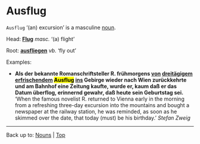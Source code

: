 # Ausflug

`Ausflug` ‘(an) excursion’ is a masculine [noun](../../index.md).

Head: **[Flug](../../f/fl/Flug.md)** *masc.* ‘(a) flight’

Root: **[ausfliegen](../../../verbs/a/au/ausfliegen.md)** *vb.* ‘fly out’

Examples:
- **Als der bekannte Romanschriftsteller R. frühmorgens [von](../../../prepositions/von.md) [dreitägigem](../../../adjectives/d/dr/dreitaegig.md) [erfrischendem](../../../adjectives/e/er/erfrischend.md) <mark>Ausflug</mark> [ins](../../../prepositions/in.md) Gebirge wieder nach Wien zurückkehrte und am Bahnhof eine Zeitung kaufte, wurde er, kaum daß er das Datum überflog, erinnernd gewahr, daß heute sein Geburtstag sei.** ‘When the famous novelist R. returned to Vienna early in the morning from a refreshing three-day excursion into the mountains and bought a newspaper at the railway station, he was reminded, as soon as he skimmed over the date, that today (must) be his birthday.’ *Stefan Zweig*

----

Back up to: [Nouns](../../index.md) | [Top](../../../index.md)

